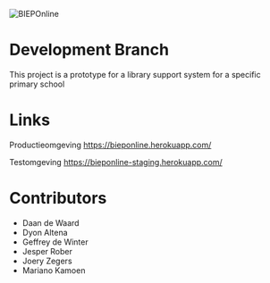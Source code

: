 ![BIEPOnline](https://gallery.jzegers.nl/i/ab794071e90bc0ca2cff21213e2e9785.png)

# Development Branch
This project is a prototype for a library support system for a specific primary school

# Links
Productieomgeving
https://bieponline.herokuapp.com/

Testomgeving
https://bieponline-staging.herokuapp.com/

# Contributors
* Daan de Waard
* Dyon Altena
* Geffrey de Winter
* Jesper Rober
* Joery Zegers
* Mariano Kamoen
